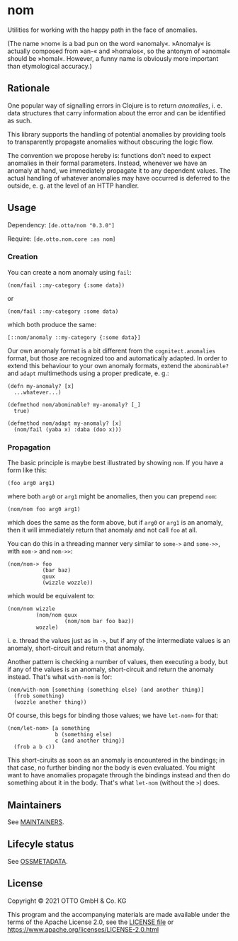 # nom

Utilities for working with the happy path in the face of anomalies.

(The name »nom« is a bad pun on the word »anomaly«.  »Anomaly« is actually
composed from »an-« and »homalos«, so the antonym of »anomal« should be »homal«.
However, a funny name is obviously more important than etymological accuracy.)

## Rationale

One popular way of signalling errors in Clojure is to return _anomalies_,
i. e. data structures that carry information about the error and can be
identified as such.

This library supports the handling of potential anomalies by providing tools to
transparently propagate anomalies without obscuring the logic flow.

The convention we propose hereby is: functions don't need to expect anomalies in
their formal parameters.  Instead, whenever we have an anomaly at hand, we
immediately propagate it to any dependent values.  The actual handling of
whatever anomalies may have occurred is deferred to the outside, e. g. at the
level of an HTTP handler.

## Usage

Dependency: `[de.otto/nom "0.3.0"]`

Require: `[de.otto.nom.core :as nom]`

### Creation

You can create a nom anomaly using `fail`:

    (nom/fail ::my-category {:some data})

or

    (nom/fail ::my-category :some data)

which both produce the same:

    [::nom/anomaly ::my-category {:some data}]

Our own anomaly format is a bit different from the `cognitect.anomalies` format,
but those are recognized too and automatically adapted.  In order to extend this
behaviour to your own anomaly formats, extend the `abominable?` and `adapt`
multimethods using a proper predicate, e. g.:

    (defn my-anomaly? [x]
      ...whatever...)

    (defmethod nom/abominable? my-anomaly? [_]
      true)

    (defmethod nom/adapt my-anomaly? [x]
      (nom/fail (yaba x) :daba (doo x)))

### Propagation

The basic principle is maybe best illustrated by showing `nom`.  If you have a
form like this:

    (foo arg0 arg1)

where both `arg0` or `arg1` might be anomalies, then you can prepend `nom`:

    (nom/nom foo arg0 arg1)

which does the same as the form above, but if `arg0` or `arg1` is an anomaly,
then it will immediately return that anomaly and not call `foo` at all.

You can do this in a threading manner very similar to `some->` and `some->>`,
with `nom->` and `nom->>`:

    (nom/nom-> foo
               (bar baz)
               quux
               (wizzle wozzle))

which would be equivalent to:

    (nom/nom wizzle
             (nom/nom quux
                      (nom/nom bar foo baz))
             wozzle)

i. e. thread the values just as in `->`, but if any of the intermediate values
is an anomaly, short-circuit and return that anomaly.

Another pattern is checking a number of values, then executing a body, but if
any of the values is an anomaly, short-circuit and return the anomaly instead.
That's what `with-nom` is for:

    (nom/with-nom [something (something else) (and another thing)]
      (frob something)
      (wozzle another thing))

Of course, this begs for binding those values; we have `let-nom>` for that:

    (nom/let-nom> [a something
                   b (something else)
                   c (and another thing)]
      (frob a b c))

This short-ciruits as soon as an anomaly is encountered in the bindings; in that
case, no further binding nor the body is even evaluated.  You might want to have
anomalies propagate through the bindings instead and then do something about it
in the body.  That's what `let-nom` (without the `>`) does.

## Maintainers

See [MAINTAINERS](MAINTAINERS).

## Lifecyle status

See [OSSMETADATA](OSSMETADATA).

## License

Copyright © 2021 OTTO GmbH & Co. KG

This program and the accompanying materials are made available under the terms
of the Apache License 2.0, see the [LICENSE file](LICENSE) or
https://www.apache.org/licenses/LICENSE-2.0.html
